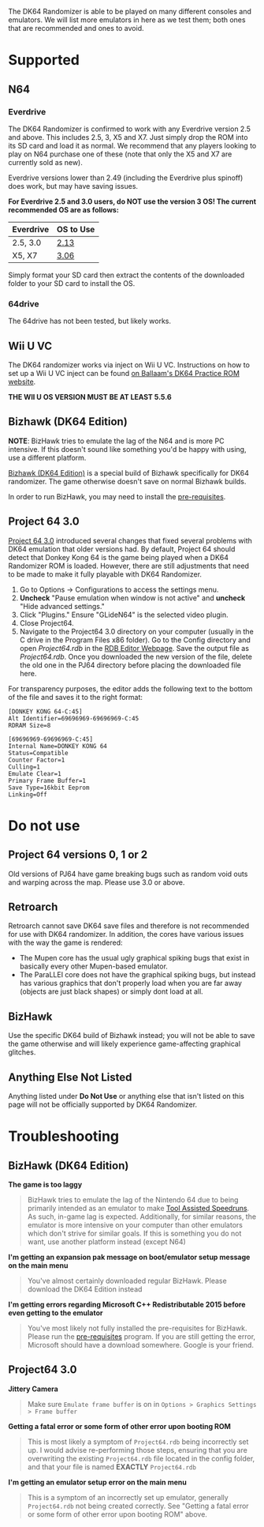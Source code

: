 The DK64 Randomizer is able to be played on many different consoles and emulators. We will list more emulators in here as we test them; both ones that are recommended and ones to avoid.

# Supported

## N64

### Everdrive

The DK64 Randomizer is confirmed to work with any Everdrive version 2.5 and above. This includes 2.5, 3, X5 and X7. Just simply drop the ROM into its SD card and load it as normal. We recommend that any players looking to play on N64 purchase one of these (note that only the X5 and X7 are currently sold as new).

Everdrive versions lower than 2.49 (including the Everdrive plus spinoff) does work, but may have saving issues. 

**For Everdrive 2.5 and 3.0 users, do NOT use the version 3 OS! The current recommended OS are as follows:**

| Everdrive      | OS to Use |
| -------------- | --------- |
| 2.5, 3.0       | [2.13](https://krikzz.com/pub/support/everdrive-64/v2x-v3x/os-bin/OS-V2.13.zip)      |
| X5, X7         | [3.06](https://krikzz.com/pub/support/everdrive-64/x-series/OS/OS-V3.06.zip)      |

Simply format your SD card then extract the contents of the downloaded folder to your SD card to install the OS.

### 64drive

The 64drive has not been tested, but likely works.

## Wii U VC

The DK64 randomizer works via inject on Wii U VC. Instructions on how to set up a Wii U VC inject can be found [on Ballaam's DK64 Practice ROM website](https://dk64practicerom.com/install?guide=wii_inject).

**THE WII U OS VERSION MUST BE AT LEAST 5.5.6**

## Bizhawk (DK64 Edition)

**NOTE**: BizHawk tries to emulate the lag of the N64 and is more PC intensive. If this doesn't sound like something you'd be happy with using, use a different platform.

[Bizhawk (DK64 Edition)](https://github.com/theballaam96/BizHawk-dk64Edition/releases/tag/DK64-1.0) is a special build of Bizhawk specifically for DK64 randomizer. The game otherwise doesn't save on normal Bizhawk builds.

In order to run BizHawk, you may need to install the [pre-requisites](https://github.com/TASEmulators/BizHawk-Prereqs/releases/tag/1.4).

## Project 64 3.0

[Project 64 3.0](https://www.pj64-emu.com/public-releases) introduced several changes that fixed several problems with DK64 emulation that older versions had. By default, Project 64 should detect that Donkey Kong 64 is the game being played when a DK64 Randomizer ROM is loaded. However, there are still adjustments that need to be made to make it fully playable with DK64 Randomizer. 

1. Go to Options -> Configurations to access the settings menu.
2. **Uncheck** "Pause emulation when window is not active" and **uncheck** "Hide advanced settings."
3. Click "Plugins." Ensure "GLideN64" is the selected video plugin.
4. Close Project64.
5. Navigate to the Project64 3.0 directory on your computer (usually in the C drive in the Program Files x86 folder). Go to the Config directory and open _Project64.rdb_ in the [RDB Editor Webpage](https://dev.dk64randomizer.com/rdb_editor). Save the output file as _Project64.rdb_. Once you downloaded the new version of the file, delete the old one in the PJ64 directory before placing the downloaded file here.

For transparency purposes, the editor adds the following text to the bottom of the file and saves it to the right format:
```
[DONKEY KONG 64-C:45]
Alt Identifier=69696969-69696969-C:45
RDRAM Size=8

[69696969-69696969-C:45]
Internal Name=DONKEY KONG 64
Status=Compatible
Counter Factor=1
Culling=1
Emulate Clear=1
Primary Frame Buffer=1
Save Type=16kbit Eeprom
Linking=Off
```

# Do not use

## Project 64 versions 0, 1 or 2

Old versions of PJ64 have game breaking bugs such as random void outs and warping across the map. Please use 3.0 or above.

## Retroarch

Retroarch cannot save DK64 save files and therefore is not recommended for use with DK64 randomizer. In addition, the cores have various issues with the way the game is rendered:
- The Mupen core has the usual ugly graphical spiking bugs that exist in basically every other Mupen-based emulator.
- The ParaLLEI core does not have the graphical spiking bugs, but instead has various graphics that don't properly load when you are far away (objects are just black shapes) or simply dont load at all.

## BizHawk

Use the specific DK64 build of Bizhawk instead; you will not be able to save the game otherwise and will likely experience game-affecting graphical glitches.

## Anything Else Not Listed

Anything listed under **Do Not Use** or anything else that isn't listed on this page will not be officially supported by DK64 Randomizer.

# Troubleshooting

## BizHawk (DK64 Edition)
**The game is too laggy**
> BizHawk tries to emulate the lag of the Nintendo 64 due to being primarily intended as an emulator to make [Tool Assisted Speedruns](https://www.youtube.com/watch?v=Ietk1-Wb7oY). As such, in-game lag is expected. Additionally, for similar reasons, the emulator is more intensive on your computer than other emulators which don't strive for similar goals. If this is something you do not want, use another platform instead (except N64)

**I'm getting an expansion pak message on boot/emulator setup message on the main menu**
> You've almost certainly downloaded regular BizHawk. Please download the DK64 Edition instead

**I'm getting errors regarding Microsoft C++ Redistributable 2015 before even getting to the emulator**
> You've most likely not fully installed the pre-requisites for BizHawk. Please run the [pre-requisites](https://github.com/TASEmulators/BizHawk-Prereqs/releases/tag/1.4) program. If you are still getting the error, Microsoft should have a download somewhere. Google is your friend.

## Project64 3.0
**Jittery Camera**
> Make sure `Emulate frame buffer` is on in `Options > Graphics Settings > Frame buffer`

**Getting a fatal error or some form of other error upon booting ROM**
> This is most likely a symptom of `Project64.rdb` being incorrectly set up. I would advise re-performing those steps, ensuring that you are overwriting the existing `Project64.rdb` file located in the config folder, and that your file is named **EXACTLY** `Project64.rdb`

**I'm getting an emulator setup error on the main menu**
> This is a symptom of an incorrectly set up emulator, generally `Project64.rdb` not being created correctly. See "Getting a fatal error or some form of other error upon booting ROM" above.